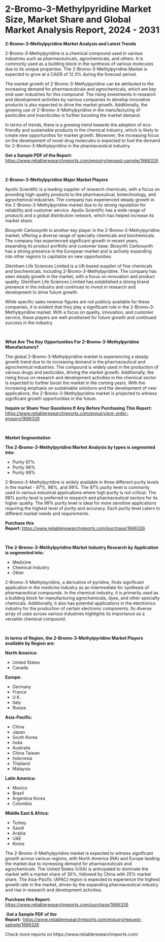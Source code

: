 <p><h1>2-Bromo-3-Methylpyridine Market Size, Market Share and Global Market Analysis Report, 2024 - 2031</h1></p><p><strong>2-Bromo-3-Methylpyridine Market Analysis and Latest Trends</strong></p>
<p><p>2-Bromo-3-Methylpyridine is a chemical compound used in various industries such as pharmaceuticals, agrochemicals, and others. It is commonly used as a building block in the synthesis of various molecules due to its unique properties. The 2-Bromo-3-Methylpyridine Market is expected to grow at a CAGR of 12.3% during the forecast period.</p><p>The market growth of 2-Bromo-3-Methylpyridine can be attributed to the increasing demand for pharmaceuticals and agrochemicals, which are key end-user industries for this compound. The rising investments in research and development activities by various companies to develop innovative products is also expected to drive the market growth. Additionally, the growing use of 2-Bromo-3-Methylpyridine in the manufacturing of pesticides and insecticides is further boosting the market demand.</p><p>In terms of trends, there is a growing trend towards the adoption of eco-friendly and sustainable products in the chemical industry, which is likely to create new opportunities for market growth. Moreover, the increasing focus on the development of novel drug molecules is expected to fuel the demand for 2-Bromo-3-Methylpyridine in the pharmaceutical industry.</p></p>
<p><strong>Get a Sample PDF of the Report:&nbsp;</strong> <a href="https://www.reliableresearchreports.com/enquiry/request-sample/1666326">https://www.reliableresearchreports.com/enquiry/request-sample/1666326</a></p>
<p>&nbsp;</p>
<p><strong>2-Bromo-3-Methylpyridine Major Market Players</strong></p>
<p><p>Apollo Scientific is a leading supplier of research chemicals, with a focus on providing high-quality products to the pharmaceutical, biotechnology, and agrochemical industries. The company has experienced steady growth in the 2-Bromo-3-Methylpyridine market due to its strong reputation for reliability and customer service. Apollo Scientific has a wide range of products and a global distribution network, which has helped increase its market share.</p><p>Biosynth Carbosynth is another key player in the 2-Bromo-3-Methylpyridine market, offering a diverse range of specialty chemicals and biochemicals. The company has experienced significant growth in recent years, expanding its product portfolio and customer base. Biosynth Carbosynth has a strong presence in the European market and is actively expanding into other regions to capitalize on new opportunities.</p><p>Glentham Life Sciences Limited is a UK-based supplier of fine chemicals and biochemicals, including 2-Bromo-3-Methylpyridine. The company has seen steady growth in the market, with a focus on innovation and product quality. Glentham Life Sciences Limited has established a strong brand presence in the industry and continues to invest in research and development to drive future growth.</p><p>While specific sales revenue figures are not publicly available for these companies, it is evident that they play a significant role in the 2-Bromo-3-Methylpyridine market. With a focus on quality, innovation, and customer service, these players are well-positioned for future growth and continued success in the industry.</p></p>
<p>&nbsp;</p>
<p><strong>What Are The Key Opportunities For 2-Bromo-3-Methylpyridine Manufacturers?</strong></p>
<p><p>The global 2-Bromo-3-Methylpyridine market is experiencing a steady growth trend due to its increasing demand in the pharmaceutical and agrochemical industries. The compound is widely used in the production of various drugs and pesticides, driving the market growth. Additionally, the rising focus on research and development activities in the chemical sector is expected to further boost the market in the coming years. With the increasing emphasis on sustainable solutions and the development of new applications, the 2-Bromo-3-Methylpyridine market is projected to witness significant growth opportunities in the future.</p></p>
<p><strong>Inquire or Share Your Questions If Any Before Purchasing This Report:</strong> <a href="https://www.reliableresearchreports.com/enquiry/pre-order-enquiry/1666326">https://www.reliableresearchreports.com/enquiry/pre-order-enquiry/1666326</a></p>
<p>&nbsp;</p>
<p><strong>Market Segmentation</strong></p>
<p><strong>The 2-Bromo-3-Methylpyridine Market Analysis by types is segmented into:</strong></p>
<p><ul><li>Purity 97%</li><li>Purity 98%</li><li>Purity 99%</li></ul></p>
<p><p>2-Bromo-3-Methylpyridine is widely available in three different purity levels in the market - 97%, 98%, and 99%. The 97% purity level is commonly used in various industrial applications where high purity is not critical. The 98% purity level is preferred in research and pharmaceutical sectors for its higher quality. The 99% purity level is ideal for more sensitive applications requiring the highest level of purity and accuracy. Each purity level caters to different market needs and requirements.</p></p>
<p><strong>Purchase this Report:&nbsp;</strong><a href="https://www.reliableresearchreports.com/purchase/1666326">https://www.reliableresearchreports.com/purchase/1666326</a></p>
<p>&nbsp;</p>
<p><strong>The 2-Bromo-3-Methylpyridine Market Industry Research by Application is segmented into:</strong></p>
<p><ul><li>Medicine</li><li>Chemical Industry</li><li>Other</li></ul></p>
<p><p>2-Bromo-3-Methylpyridine, a derivative of pyridine, finds significant application in the medicine industry as an intermediate for synthesis of pharmaceutical compounds. In the chemical industry, it is primarily used as a building block for manufacturing agrochemicals, dyes, and other specialty chemicals. Additionally, it also has potential applications in the electronics industry for the production of certain electronic components. Its diverse array of uses across various industries highlights its importance as a versatile chemical compound.</p></p>
<p>&nbsp;</p>
<p><strong>In terms of Region, the 2-Bromo-3-Methylpyridine Market Players available by Region are:</strong></p>
<p>
    <p> <strong> North America: </strong>
        <ul>
            <li>United States</li>
            <li>Canada</li>
        </ul>
        </p> 
    <p> <strong> Europe: </strong>
        <ul>
            <li>Germany</li>
            <li>France</li>
            <li>U.K.</li>
            <li>Italy</li>
            <li>Russia</li>
        </ul>
        </p> 
    <p> <strong> Asia-Pacific: </strong>
        <ul>
            <li>China</li>
            <li>Japan</li>
            <li>South Korea</li>
            <li>India</li>
            <li>Australia</li>
            <li>China Taiwan</li>
            <li>Indonesia</li>
            <li>Thailand</li>
            <li>Malaysia</li>
        </ul>
        </p> 
    <p> <strong> Latin America: </strong>
        <ul>
            <li>Mexico</li>
            <li>Brazil</li>
            <li>Argentina Korea</li>
            <li>Colombia</li>
        </ul>
        </p> 
    <p> <strong> Middle East & Africa: </strong>
        <ul>
            <li>Turkey</li>
            <li>Saudi</li>
            <li>Arabia</li>
            <li>UAE</li>
            <li>Korea</li>
        </ul>
    </p>
    </p>
<p><p>The 2-Bromo-3-Methylpyridine market is expected to witness significant growth across various regions, with North America (NA) and Europe leading the market due to increasing demand for pharmaceuticals and agrochemicals. The United States (USA) is anticipated to dominate the market with a market share of 30%, followed by China with 25% market share. The Asia-Pacific (APAC) region is expected to experience the highest growth rate in the market, driven by the expanding pharmaceutical industry and rise in research and development activities.</p></p>
<p><strong>Purchase this Report: </strong><a href="https://www.reliableresearchreports.com/purchase/1666326">https://www.reliableresearchreports.com/purchase/1666326</a></p>
<p>&nbsp;<strong>Get a Sample PDF of the Report:&nbsp;&nbsp;</strong><a href="https://www.reliableresearchreports.com/enquiry/request-sample/1666326">https://www.reliableresearchreports.com/enquiry/request-sample/1666326</a></p>
<p><strong></strong></p>
<p>Check more reports on https://www.reliableresearchreports.com/</p>